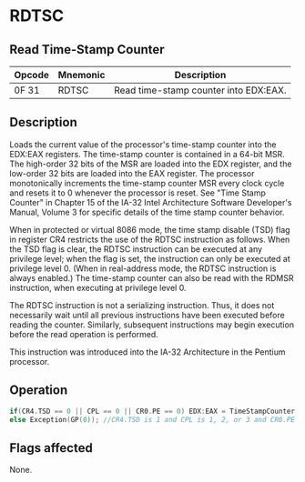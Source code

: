 # RDTSC
 
## Read Time-Stamp Counter
 
 
|Opcode|Mnemonic|Description|
|-|-|-|
|0F 31|RDTSC|Read time-stamp counter into EDX:EAX.|
 
## Description
 
Loads the current value of the processor's time-stamp counter into the EDX:EAX registers. The time-stamp counter is contained in a 64-bit MSR. The high-order 32 bits of the MSR are loaded into the EDX register, and the low-order 32 bits are loaded into the EAX register. The processor monotonically increments the time-stamp counter MSR every clock cycle and resets it to 0 whenever the processor is reset. See "Time Stamp Counter" in Chapter 15 of the IA-32 Intel Architecture Software Developer's Manual, Volume 3 for specific details of the time stamp counter behavior.
 
When in protected or virtual 8086 mode, the time stamp disable (TSD) flag in register CR4 restricts the use of the RDTSC instruction as follows. When the TSD flag is clear, the RDTSC instruction can be executed at any privilege level; when the flag is set, the instruction can only be executed at privilege level 0. (When in real-address mode, the RDTSC instruction is always enabled.) The time-stamp counter can also be read with the RDMSR instruction, when executing at privilege level 0.
 
The RDTSC instruction is not a serializing instruction. Thus, it does not necessarily wait until all previous instructions have been executed before reading the counter. Similarly, subsequent instructions may begin execution before the read operation is performed.
 
This instruction was introduced into the IA-32 Architecture in the Pentium processor.
 
 
## Operation
 
```c
if(CR4.TSD == 0 || CPL == 0 || CR0.PE == 0) EDX:EAX = TimeStampCounter;
else Exception(GP(0)); //CR4.TSD is 1 and CPL is 1, 2, or 3 and CR0.PE is 1

```
 
 
## Flags affected
 
None.

 
